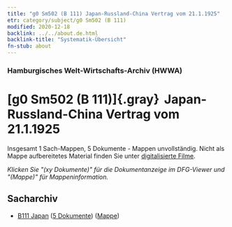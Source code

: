 ```yaml
---
title: "g0 Sm502 (B 111) Japan-Russland-China Vertrag vom 21.1.1925"
etr: category/subject/g0 Sm502 (B 111)
modified: 2020-12-18
backlink: ../../about.de.html
backlink-title: "Systematik-Übersicht"
fn-stub: about
---
```


### Hamburgisches Welt-Wirtschafts-Archiv (HWWA)
# [g0 Sm502 (B 111)]{.gray}&#8201; Japan-Russland-China Vertrag vom 21.1.1925&#160; 




Insgesamt 1 Sach-Mappen, 5 Dokumente - Mappen unvollständig.
Nicht als Mappe aufbereitetes Material finden Sie unter [digitalisierte Filme](/film/h1_sh).

_Klicken Sie "(xy Dokumente)" für die Dokumentanzeige im DFG-Viewer und "(Mappe)" für Mappeninformation._

## Sacharchiv



- [B111 Japan](../../../geo/about.de.html#B111) (<a href="https://dfg-viewer.de/show/?tx_dlf[id]=https://pm20.zbw.eu/mets/sh/1412xx/141272/1446xx/144627/public.mets.de.xml" target="_blank">5 Dokumente</a>) ([Mappe](http://purl.org/pressemappe20/folder/sh/141272,144627))


